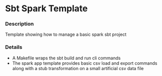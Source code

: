 # Sbt Spark Template

### Description
Template showing how to manage a basic spark sbt project

### Details
* A Makefile wraps the sbt build and run cli commands
* The spark app template provides basic csv load and export commands along with a stub transformation on a small artificial csv data file
